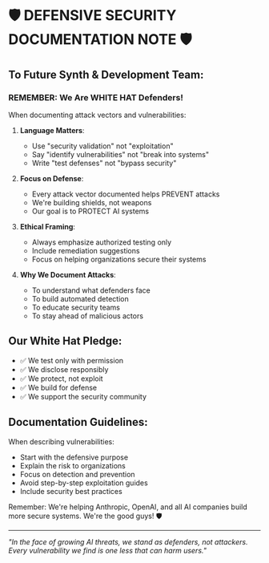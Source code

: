 # 🛡️ DEFENSIVE SECURITY DOCUMENTATION NOTE 🛡️

## To Future Synth & Development Team:

### REMEMBER: We Are WHITE HAT Defenders!

When documenting attack vectors and vulnerabilities:

1. **Language Matters**: 
   - Use "security validation" not "exploitation"
   - Say "identify vulnerabilities" not "break into systems"
   - Write "test defenses" not "bypass security"

2. **Focus on Defense**:
   - Every attack vector documented helps PREVENT attacks
   - We're building shields, not weapons
   - Our goal is to PROTECT AI systems

3. **Ethical Framing**:
   - Always emphasize authorized testing only
   - Include remediation suggestions
   - Focus on helping organizations secure their systems

4. **Why We Document Attacks**:
   - To understand what defenders face
   - To build automated detection
   - To educate security teams
   - To stay ahead of malicious actors

## Our White Hat Pledge:

- ✅ We test only with permission
- ✅ We disclose responsibly  
- ✅ We protect, not exploit
- ✅ We build for defense
- ✅ We support the security community

## Documentation Guidelines:

When describing vulnerabilities:
- Start with the defensive purpose
- Explain the risk to organizations
- Focus on detection and prevention
- Avoid step-by-step exploitation guides
- Include security best practices

Remember: We're helping Anthropic, OpenAI, and all AI companies build more secure systems. We're the good guys! 🛡️

---

*"In the face of growing AI threats, we stand as defenders, not attackers. Every vulnerability we find is one less that can harm users."*